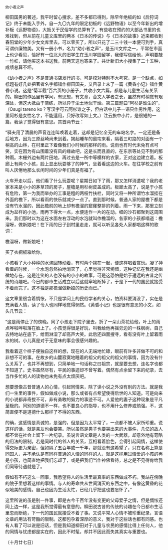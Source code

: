     幼小者之声 

   柳田国男的著述，我平时留心搜求，差不多都已得到，除早年绝板的如《后狩词记》终于未能入手外，自一九〇九年的限定初板的《远野物语》以至今年新出的增补板《远野物语》，大抵关于民俗学的总算有了。有些收在预约的大部丛书里的也难找到，但从前在儿童文库里的两本《日本的传说》与《日本的故事》近来都收到春阳堂的少年少女文库里去，可以零买了，所以只花了二三十钱一本便可到手，真可谓价廉物美。又有一册小书，名为“幼小者之声”，是玉川文库之一，平常在市面上也少看见，恰好有一位北大的旧学生在玉川学园留学，我便写信给他，声明要敲一竹杠，请他买这本书送我，前两天这也寄来了。共计新旧大小搜集了二十五种，成绩总算不坏。

   《幼小者之声》不是普通书店发行的书，可是校对特别不大考究，是一个缺点，如标题有好几处把著者名字都错作柳田国夫，又目录上末了一篇《黄昏小记》错作黄昏小说。这是“菊半截”百六页的小册子，共收小文六篇，都是与儿童生活有关系的。柳田的作品里有学问，有思想，有文章，合文人学者之长，虽然有时稍觉有艰深处，但这大抵由于简练，所以异于尘土地似干燥。第三篇题曰“阿杉是谁生的”，（Osugi tareno ko？写汉字可云阿杉谁之子，但白话中儿子一语只作男性用，这里阿杉是女性名字，不能适用，只好改写如上文。）注云旅中小片，是很短的一篇，我读了觉得很有意思。其首两节云：

   “驿夫用了清晨的声音连连叫唤着走着，这却是记忆全无的车站名字。一定还是备后地方，因为三原丝崎尚未到着。揭起睡车的窗帘来看，隔着三町路的对面有一个稍高的山林，在村里正下着像我们小时候的那样的雨。说雨也有时代未免有点可笑，实在因为有山围着没有风的缘故吧，这是长而且直的，在东京等处见不到的那种雨。木栅外边有两片田地，再过去是一所中等模样的农家，正对这边建立着。板廊上有两个小孩，脸上显出玩耍够了的神气，坐着看这边的火车。在往学校之前有叫人厌倦地那么长闲时间的少年们真是有福了。

   火车开走以后，他们看了什么玩耍呢？星期日如下了雨，那又怎样消遣呢？我的老家本来是小小的茅草顶的房子，屋檐是用杉树皮盖成的。板廊太高了，说是于小孩有危险，第一为我而举办的工事是粗的两枝竹扶栏，同时又将一种所谓竹水溜挂在外面的檐下，所以看雨的快乐就减少一点了。直到那时候，普通人家的屋檐下都是没有竹水溜的，因此檐前的地上却有檐溜的窟窿整排的列着。雨一下来，那里立刻成为盆样的小池，雨再下得大一点，水便连作一片的在动。细的沙石都聚到这周围来。我们那时以为这在水面左右浮动的水泡就叫作檐溜的，各家的小孩都唱道：檐溜呀，做新娘吧！在下雨的日子到村里走走，就可以听见各处人家都唱这样的歌词：

   檐溜呀，做新娘吧！

   买了衣橱板箱给你。

   小孩看了大小种种的水泡回转动着，有时两个挨在一起，便这样唱着赏玩。凝了神看着的时候，一个水泡忽然拍地消灭了，心里觉得非常惋惜，这种记忆在我还是幽微地存在。这是连笑的人也没有的小小的故事，可是这恐怕是始于遥远的古昔之传统的诗趣吧。今日的都市生活成立以后这就窣地断掉了，于是下一代的国民就接受不着而完了。这不独是那檐溜做新娘的历史而已。”

   这文章里很含着惆怅，不只是学问上的民俗学者的关心，怕资料要消没了，实在是充满着人情，读了令人也同样地觉得惘然。《黄昏小记》也是很有意思的小文，如头几节云：

   “这是雨停止了的傍晚。同了小孩走下院子里去，折了一朵山茶花给他，叶上的雨点哗啦哗啦落在脸上了。小孩觉得很是好玩，叫我给他再摇旁边的一株枫树，自己去特地站在底下，给雨淋湿了却高声大笑。此后还四面搜寻，看有没有叶上留着雨水的树。小儿真是对于无意味的事会很感兴趣的。

   我看着这个样子便独自这样的想，现在的人无端地忙碌，眼前有许多非做不可的和非想不可的事。在故乡的山麓寂寞地睡着的祖父的祖父的祖父的事情，因为没有什么关系了，也并不再想到，只简单地一句话称之曰祖宗，就是要去想，连名字也都不知道了。史书虽然尽有，平民的事迹却不曾写着。偶然有点余留下来的纪录，去当作多忙的人的读物也未免有点太烦厌吧。

   想要想像古昔普通人的心情，引起同情来，除了读小说之外没有别的方法。就是我们一生里的事件，假如做成小说，那么或者有点希望使得后世的人知道。可是向来的小说都非奇拔不可，非有勇敢的努力的事迹不可。人爱他的妻子这种现象是平凡至极的。同别的道德不一样，也不要良心的指导，也不用什么修养或勉强。不，这简直便不是道德什么那样了不得的东西。

   的确，这感情是真诚的，是强的，但是因为太平常了，一点都不被人家所珍重。说这样的话，就是亲友也会要笑。所以虽然是男子也要哭出来的大事件，几亿的故人都不曾在社会上留下一片纪录。虽说言语文章是人类的一大武器，却意外地有苛酷的用法的限制。若是同时代的邻人的关系，互相看着脸色，会得引起同情，这样使得交际更为亲密，但如隔了五百年或一千年，那就没有这希望了，只在名称上算是同国人，并不承认是有同样普通的人情的同样的人，就是这样用过情爱的小孩的再是小孩，也简直地把我们忘却了，或是把我们当作神佛看待，总之是不见得肯给我们同等待遇就是了。

   假如有不朽这么一回事，我愿望将人的生活里最真率的东西做成不朽。我站在傍晚的院子里想着这样的事情。与人的寿命共从世间消灭的东西之中，有像这黄昏的花似地美的感情。自己也因为生活太忙，已经几乎把这也要忘怀了。”

   这里所说的虽是别一件事，即是古今千百年没有变更的父母爱子之情，但是惆怅还同上边一样，这是我所觉得最有意思的。柳田说古昔的传统的诗趣在今日都市生活里忽而断绝，下一代的国民就接受不着了事。又说平常人心情不被珍重纪录，言语文章的用法有苛酷的限制。这都包孕着深厚的意义，我对于这些话也都有同感。也有人看了可以说是旧话，但是我知道柳田对于儿童与农民的感情比得上任何人，他的同情与忧虑都是实在的，因此不时髦，却并不因此而失其真实与重要也。

   （十月廿七日）

